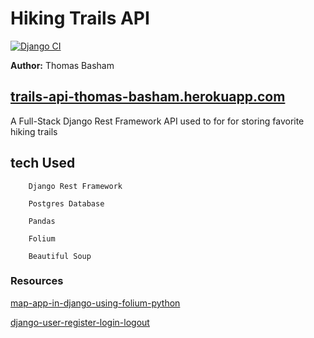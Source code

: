 # Hiking Trails API

[![Django CI](https://github.com/Thomas-Basham/hiking-trails-api/actions/workflows/django.yml/badge.svg)](https://github.com/Thomas-Basham/hiking-trails-api/actions/workflows/django.yml)

**Author:** Thomas Basham

## [trails-api-thomas-basham.herokuapp.com](https://trails-api-thomas-basham.herokuapp.com)

A Full-Stack Django Rest Framework API used to for for storing favorite hiking trails 

## tech Used

        Django Rest Framework

        Postgres Database

        Pandas
        
        Folium

        Beautiful Soup

### Resources

[map-app-in-django-using-folium-python](https://medium.com/@carlosmarcano2704/a-map-app-in-django-using-folium-python-5a63dd72524d)

[django-user-register-login-logout](https://ordinarycoders.com/blog/article/django-user-register-login-logout)
